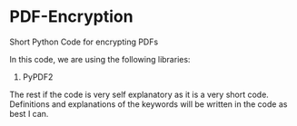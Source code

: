 # PDF-Encryption
Short Python Code for encrypting PDFs

In this code, we are using the following libraries:
1) PyPDF2

The rest if the code is very self explanatory as it is a very short code.
Definitions and explanations of the keywords will be written in the code as best I can.
